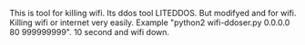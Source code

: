 This is tool for killing wifi. Its ddos tool LITEDDOS. But modifyed and for wifi.
Killing wifi or internet very easily. Example "python2 wifi-ddoser.py 0.0.0.0 80 999999999".
10 second and wifi down.
